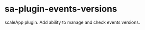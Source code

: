 sa-plugin-events-versions
=========================

scaleApp plugin. Add ability to manage and check events versions.
